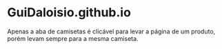 # GuiDaloisio.github.io
Apenas a aba de camisetas é clicável para levar a página de um produto, porém levam sempre para a mesma camiseta.
